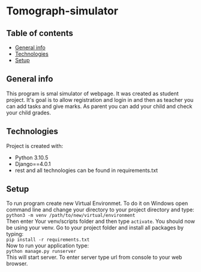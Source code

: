 # Tomograph-simulator
## Table of contents
* [General info](#general-info)
* [Technologies](#technologies)
* [Setup](#setup)

## General info
This program is smal simulator of webpage. It was created as student project. It's goal is to allow registration and login in and then as teacher you can add tasks and give marks. As parent you can add your child and check your child grades. 

## Technologies
Project is created with:
* Python 3.10.5
* Django==4.0.1
* rest and all technologies can be found in requirements.txt 

## Setup
To run program create new Virtual Environmet. To do it on Windows open command line and change your directory to your project directory and type: <br />
`python3 -m venv /path/to/new/virtual/environment` <br />
Then enter Your venv/scripts folder and then type `activate`. You should now be using your venv. Go to your project folder and install all packages by typing: <br />
`pip install -r requirements.txt` <br />
Now to run your application type: <br />
`python manage.py runserver` <br />
This will start server. To enter server type url from console to your web browser. 

